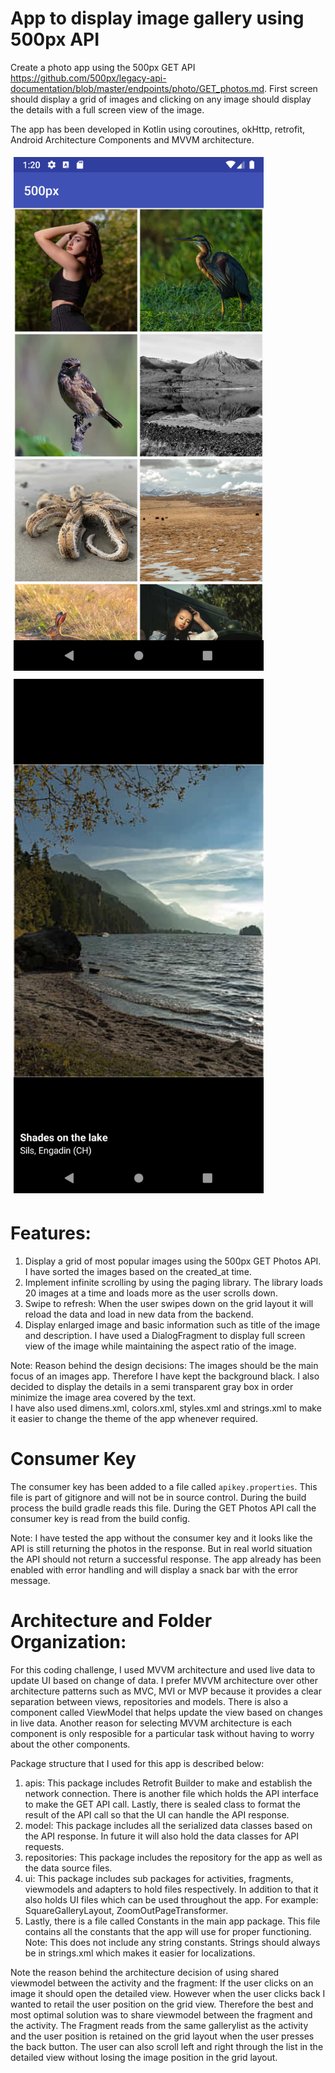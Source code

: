 # App to display image gallery using 500px API

Create a photo app using the 500px GET API https://github.com/500px/legacy-api-documentation/blob/master/endpoints/photo/GET_photos.md. 
First screen should display a grid of images and clicking on any image should display the details with a full screen view of the image.

The app has been developed in Kotlin using coroutines, okHttp, retrofit, Android Architecture Components and MVVM architecture.

<img src="images/grid_layout.png" width="400" style="padding: 5px">
<img src="images/image_detail.png" width="400" style="padding: 5px">

# Features:

1. Display a grid of most popular images using the 500px GET Photos API. I have sorted the images based on the created_at time.
2. Implement infinite scrolling by using the paging library. The library loads 20 images at a time and loads more as the user scrolls down. 
3. Swipe to refresh: When the user swipes down on the grid layout it will reload the data and load in new data from the backend.
4. Display enlarged image and basic information such as title of the image and description. I have used a DialogFragment to display full screen view of the image while maintaining the aspect ratio of the image. 

Note: Reason behind the design decisions: 
The images should be the main focus of an images app. Therefore I have kept the background black. I also decided to display the details in a semi transparent gray box in order minimize the image area covered by the text.  
I have also used dimens.xml, colors.xml, styles.xml and strings.xml to make it easier to change the theme of the app whenever required.

# Consumer Key
The consumer key has been added to a file called `apikey.properties`. This file is part of gitignore and will not be in source control. During the build process the build gradle reads this file. During the GET Photos API call the consumer key is read from the build config.

Note: I have tested the app without the consumer key and it looks like the API is still returning the photos in the response. But in real world situation the API should not return a successful response. The app already has been enabled with error handling and will display a snack bar with the error message.

# Architecture and Folder Organization:
For this coding challenge, I used MVVM architecture and used live data to update UI based on change of data. I prefer MVVM architecture over other architecture patterns such as MVC, MVI or MVP because it provides a clear separation between views, repositories and models. There is also a component called ViewModel that helps update the view based on changes in live data. Another reason for selecting MVVM architecture is each component is only resposible for a particular task without having to worry about the other components. 

Package structure that I used for this app is described below: 
1. apis: This package includes Retrofit Builder to make and establish the network connection. There is another file which holds the API interface to make the GET API call. Lastly, there is sealed class to format the result of the API call so that the UI can handle the API response. 
2. model: This package includes all the serialized data classes based on the API response. In future it will also hold the data classes for API requests. 
3. repositories: This package includes the repository for the app as well as the data source files. 
4. ui: This package includes sub packages for activities, fragments, viewmodels and adapters to hold files respectively. In addition to that it also holds UI files which can be used throughout the app. For example: SquareGalleryLayout, ZoomOutPageTransformer.
5. Lastly, there is a file called Constants in the main app package. This file contains all the constants that the app will use for proper functioning. Note: This does not include any string constants. Strings should always be in strings.xml which makes it easier for localizations.


Note the reason behind the architecture decision of using shared viewmodel between the activity and the fragment: If the user clicks on an image it should open the detailed view. However when the user clicks back I wanted to retail the user position on the grid view. Therefore the best and most optimal solution was to share viewmodel between the fragment and the activity. The Fragment reads from the same gallerylist as the activity and the user position is retained on the grid layout when the user presses the back button. The user can also scroll left and right through the list in the detailed view without losing the image position in the grid layout. 
